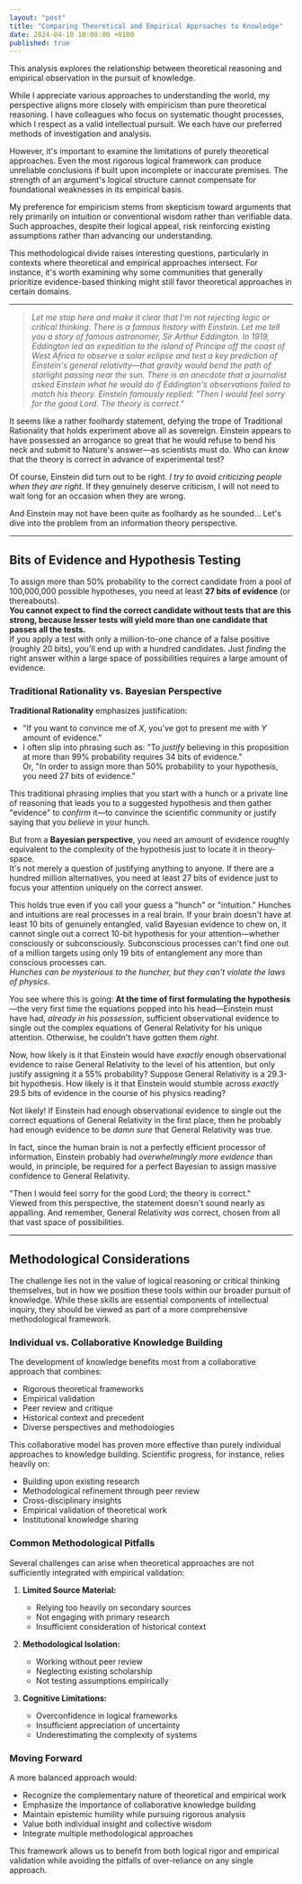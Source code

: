 ```yaml
---
layout: "post"
title: "Comparing Theoretical and Empirical Approaches to Knowledge"
date: 2024-04-10 10:00:00 +0100
published: true
---
```


This analysis explores the relationship between theoretical reasoning and empirical observation in the pursuit of knowledge.

While I appreciate various approaches to understanding the world, my perspective aligns more closely with empiricism than pure theoretical reasoning. I have colleagues who focus on systematic thought processes, which I respect as a valid intellectual pursuit. We each have our preferred methods of investigation and analysis.

However, it's important to examine the limitations of purely theoretical approaches. Even the most rigorous logical framework can produce unreliable conclusions if built upon incomplete or inaccurate premises. The strength of an argument's logical structure cannot compensate for foundational weaknesses in its empirical basis.

My preference for empiricism stems from skepticism toward arguments that rely primarily on intuition or conventional wisdom rather than verifiable data. Such approaches, despite their logical appeal, risk reinforcing existing assumptions rather than advancing our understanding.

This methodological divide raises interesting questions, particularly in contexts where theoretical and empirical approaches intersect. For instance, it's worth examining why some communities that generally prioritize evidence-based thinking might still favor theoretical approaches in certain domains.

---

> *Let me stop here and make it clear that I'm not rejecting logic or critical thinking. There is a famous history with Einstein. Let me tell you a story of famous astronomer, Sir Arthur Eddington. In 1919, Eddington led an expedition to the island of Principe off the coast of West Africa to observe a solar eclipse and test a key prediction of Einstein's general relativity—that gravity would bend the path of starlight passing near the sun. There is an anecdote that a journalist asked Einstein what he would do if Eddington's observations failed to match his theory. Einstein famously replied: "Then I would feel sorry for the good Lord. The theory is correct."*

It seems like a rather foolhardy statement, defying the trope of Traditional Rationality that holds experiment above all as sovereign. Einstein appears to have possessed an arrogance so great that he would refuse to bend his neck and submit to Nature's answer—as scientists must do. Who can *know* that the theory is correct in advance of experimental test?

Of course, Einstein did turn out to be right. *I try to avoid criticizing people when they are right.* If they genuinely deserve criticism, I will not need to wait long for an occasion when they are wrong.

And Einstein may not have been quite as foolhardy as he sounded… Let's dive into the problem from an information theory perspective.

---

## Bits of Evidence and Hypothesis Testing

To assign more than 50% probability to the correct candidate from a pool of 100,000,000 possible hypotheses, you need at least **27 bits of evidence** (or thereabouts).  
**You cannot expect to find the correct candidate without tests that are this strong, because lesser tests will yield more than one candidate that passes all the tests.**  
If you apply a test with only a million-to-one chance of a false positive (roughly 20 bits), you'll end up with a hundred candidates. Just *finding* the right answer within a large space of possibilities requires a large amount of evidence.

### Traditional Rationality vs. Bayesian Perspective

**Traditional Rationality** emphasizes justification:
- "If you want to convince me of *X*, you've got to present me with *Y* amount of evidence."
- I often slip into phrasing such as: "To *justify* believing in this proposition at more than 99% probability requires 34 bits of evidence."  
  Or, "In order to assign more than 50% probability to your hypothesis, you need 27 bits of evidence."

This traditional phrasing implies that you start with a hunch or a private line of reasoning that leads you to a suggested hypothesis and then gather "evidence" to *confirm* it—to convince the scientific community or justify saying that you *believe* in your hunch.

But from a **Bayesian perspective**, you need an amount of evidence roughly equivalent to the complexity of the hypothesis just to locate it in theory-space.  
It's not merely a question of justifying anything to anyone. If there are a hundred million alternatives, you need at least 27 bits of evidence just to focus your attention uniquely on the correct answer.

This holds true even if you call your guess a "hunch" or "intuition." Hunches and intuitions are real processes in a real brain. If your brain doesn't have at least 10 bits of genuinely entangled, valid Bayesian evidence to chew on, it cannot single out a correct 10-bit hypothesis for your attention—whether consciously or subconsciously. Subconscious processes can't find one out of a million targets using only 19 bits of entanglement any more than conscious processes can.  
_Hunches can be mysterious to the huncher, but they can't violate the laws of physics._

You see where this is going: **At the time of first formulating the hypothesis**—the very first time the equations popped into his head—Einstein must have had, *already in his possession*, sufficient observational evidence to single out the complex equations of General Relativity for his unique attention. Otherwise, he couldn't have gotten them *right*.

Now, how likely is it that Einstein would have *exactly* enough observational evidence to raise General Relativity to the level of his attention, but only justify assigning it a 55% probability? Suppose General Relativity is a 29.3-bit hypothesis. How likely is it that Einstein would stumble across *exactly* 29.5 bits of evidence in the course of his physics reading?

Not likely! If Einstein had enough observational evidence to single out the correct equations of General Relativity in the first place, then he probably had enough evidence to be _damn sure_ that General Relativity was true.

In fact, since the human brain is not a perfectly efficient processor of information, Einstein probably had _overwhelmingly more evidence_ than would, in principle, be required for a perfect Bayesian to assign massive confidence to General Relativity.

"Then I would feel sorry for the good Lord; the theory is correct."  
Viewed from this perspective, the statement doesn't sound nearly as appalling. And remember, General Relativity *was* correct, chosen from all that vast space of possibilities.

---

## Methodological Considerations

The challenge lies not in the value of logical reasoning or critical thinking themselves, but in how we position these tools within our broader pursuit of knowledge. While these skills are essential components of intellectual inquiry, they should be viewed as part of a more comprehensive methodological framework.

### Individual vs. Collaborative Knowledge Building

The development of knowledge benefits most from a collaborative approach that combines:
- Rigorous theoretical frameworks
- Empirical validation
- Peer review and critique
- Historical context and precedent
- Diverse perspectives and methodologies

This collaborative model has proven more effective than purely individual approaches to knowledge building. Scientific progress, for instance, relies heavily on:
- Building upon existing research
- Methodological refinement through peer review
- Cross-disciplinary insights
- Empirical validation of theoretical work
- Institutional knowledge sharing

### Common Methodological Pitfalls

Several challenges can arise when theoretical approaches are not sufficiently integrated with empirical validation:

1. **Limited Source Material:**
   - Relying too heavily on secondary sources
   - Not engaging with primary research
   - Insufficient consideration of historical context

2. **Methodological Isolation:**
   - Working without peer review
   - Neglecting existing scholarship
   - Not testing assumptions empirically

3. **Cognitive Limitations:**
   - Overconfidence in logical frameworks
   - Insufficient appreciation of uncertainty
   - Underestimating the complexity of systems

### Moving Forward

A more balanced approach would:
- Recognize the complementary nature of theoretical and empirical work
- Emphasize the importance of collaborative knowledge building
- Maintain epistemic humility while pursuing rigorous analysis
- Value both individual insight and collective wisdom
- Integrate multiple methodological approaches

This framework allows us to benefit from both logical rigor and empirical validation while avoiding the pitfalls of over-reliance on any single approach.
